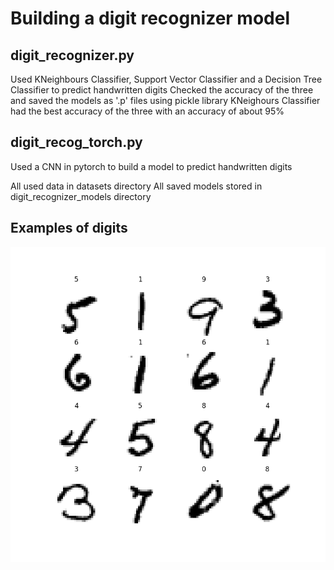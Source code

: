 # Building a digit recognizer model

## digit_recognizer.py
Used KNeighbours Classifier, Support Vector Classifier and a Decision Tree Classifier to predict handwritten digits
Checked the accuracy of the three and saved the models as '.p' files using pickle library
KNeighours Classifier had the best accuracy of the three with an accuracy of about 95%

## digit_recog_torch.py
Used a CNN in pytorch to build a model to predict handwritten digits

All used data in datasets directory
All saved models stored in digit_recognizer_models directory

## Examples of digits
![digits image](random_nums.png "Handwritten digits")

